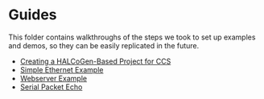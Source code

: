 # Guides

This folder contains walkthroughs of the steps we took to set up examples and
demos, so they can be easily replicated in the future.

- [Creating a HALCoGen-Based Project for CCS](halcogen-and-ccs)
- [Simple Ethernet Example](simple-ethernet)
- [Webserver Example](webserver)
- [Serial Packet Echo](serial-packet-echo)
